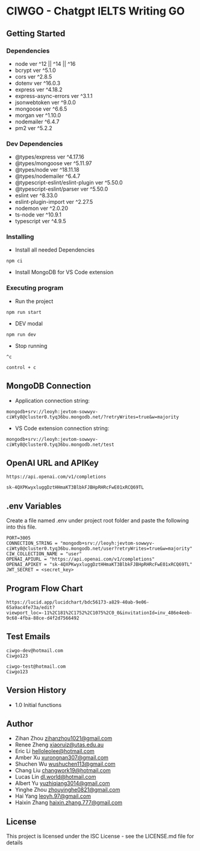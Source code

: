 # CIWGO - Chatgpt IELTS Writing GO

## Getting Started

### Dependencies

* node ver ^12 || ^14 || ^16
* bcrypt ver ^5.1.0
* cors ver ^2.8.5
* dotenv ver ^16.0.3
* express ver ^4.18.2
* express-async-errors ver ^3.1.1
* jsonwebtoken ver ^9.0.0
* mongoose ver ^6.6.5
* morgan ver ^1.10.0
* nodemailer ^6.4.7
* pm2 ver ^5.2.2

### Dev Dependencies

* @types/express ver ^4.17.16
* @types/mongoose ver ^5.11.97
* @types/node ver ^18.11.18
* @types/nodemailer ^6.4.7
* @typescript-eslint/eslint-plugin ver ^5.50.0
* @typescript-eslint/parser ver ^5.50.0
* eslint ver ^8.33.0
* eslint-plugin-import ver ^2.27.5
* nodemon ver ^2.0.20
* ts-node ver ^10.9.1
* typescript ver ^4.9.5

### Installing

* Install all needed Dependencies
```
npm ci
```
* Install MongoDB for VS Code extension

### Executing program

* Run the project
```
npm run start
```
* DEV modal
```
npm run dev
```
* Stop running
```
^c
```
```
control + c
```

## MongoDB Connection

* Application connection string: 
```
mongodb+srv://leoyh:jevtom-sowwyv-ciWty8@cluster0.tyq36bu.mongodb.net/?retryWrites=true&w=majority
```
* VS Code extension connection string: 
```
mongodb+srv://leoyh:jevtom-sowwyv-ciWty8@cluster0.tyq36bu.mongodb.net/test
```

## OpenAI URL and APIKey
```
https://api.openai.com/v1/completions
```
```
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
```

## .env Variables

Create a file named .env under project root folder and paste the following into this file. 

```
PORT=3005
CONNECTION_STRING = "mongodb+srv://leoyh:jevtom-sowwyv-ciWty8@cluster0.tyq36bu.mongodb.net/user?retryWrites=true&w=majority"
CIW_COLLECTION_NAME = "user"
OPENAI_APIURL = "https://api.openai.com/v1/completions"
OPENAI_APIKEY = "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"
JWT_SECRET = <secret_key>
```

## Program Flow Chart

```
https://lucid.app/lucidchart/bdc56173-a829-40ab-9e06-65a9ac4fe73a/edit?viewport_loc=-11%2C181%2C1752%2C1075%2C0_0&invitationId=inv_486e4eeb-9c68-4fba-88ce-d4f2d7566492
```

## Test Emails

```
ciwgo-dev@hotmail.com
Ciwgo123
```
```
ciwgo-test@hotmail.com
Ciwgo123
```

## Version History

* 1.0 Initial functions

## Author

* Zihan Zhou zihanzhou1021@gmail.com
* Renee Zheng xiaoruiz@utas.edu.au
* Eric Li helloleolee@hotmail.com
* Amber Xu xurongnan307@gmail.com
* Shuchen Wu wushuchen113@gmail.com
* Chang Liu changwork19@hotmail.com
* Lucas Lin dl.world@hotmail.com
* Albert Yu yuzhiqiang3014@gmail.com
* Yinghe Zhou zhouyinghe0821@gmail.com
* Hai Yang leoyh.97@gmail.com
* Haixin Zhang haixin.zhang.777@gmail.com

## License

This project is licensed under the ISC License - see the LICENSE.md file for details
